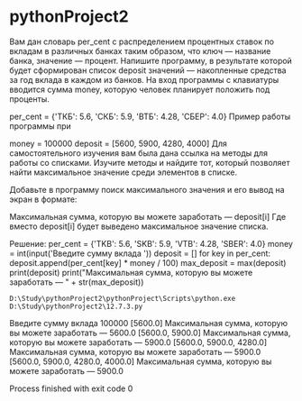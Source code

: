 # pythonProject2
Вам дан словарь per_cent с распределением процентных ставок по вкладам в различных банках таким образом, что ключ — название банка, значение — процент. Напишите программу, в результате которой будет сформирован список deposit значений — накопленные средства за год вклада в каждом из банков. На вход программы с клавиатуры вводится сумма money, которую человек планирует положить под проценты.

per_cent = {'ТКБ': 5.6, 'СКБ': 5.9, 'ВТБ': 4.28, 'СБЕР': 4.0}
Пример работы программы при

money = 100000
deposit = [5600, 5900, 4280, 4000] 
Для самостоятельного изучения вам была дана ссылка на методы для работы со списками. Изучите методы и найдите тот, который позволяет найти максимальное значение среди элементов в списке.

Добавьте в программу поиск максимального значения и его вывод на экран в формате:

Максимальная сумма, которую вы можете заработать — deposit[i]
Где вместо deposit[i] будет выведено максимальное значение списка.

Решение:
per_cent = {'TKB': 5.6, 'SKB': 5.9, 'VTB': 4.28, 'SBER': 4.0}
money = int(input('Введите сумму вклада '))
deposit = []
for key in per_cent:
    deposit.append(per_cent[key] * money / 100)
    max_deposit = max(deposit)
    print(deposit)
    print("Максимальная сумма, которую вы можете заработать — " + str(max_deposit))
    
    D:\Study\pythonProject2\pythonProject\Scripts\python.exe D:\Study\pythonProject2\12.7.3.py 
Введите сумму вклада 100000
[5600.0]
Максимальная сумма, которую вы можете заработать — 5600.0
[5600.0, 5900.0]
Максимальная сумма, которую вы можете заработать — 5900.0
[5600.0, 5900.0, 4280.0]
Максимальная сумма, которую вы можете заработать — 5900.0
[5600.0, 5900.0, 4280.0, 4000.0]
Максимальная сумма, которую вы можете заработать — 5900.0

Process finished with exit code 0
